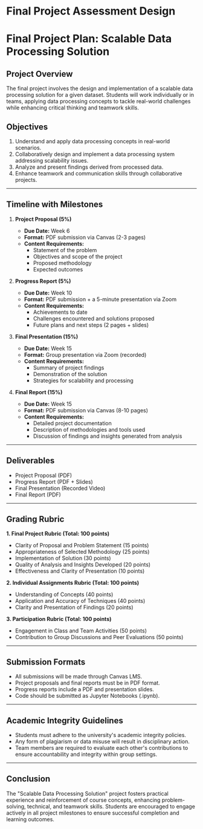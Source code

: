 Final Project Assessment Design
===============================

# Final Project Plan: Scalable Data Processing Solution

## Project Overview
The final project involves the design and implementation of a scalable data processing solution for a given dataset. Students will work individually or in teams, applying data processing concepts to tackle real-world challenges while enhancing critical thinking and teamwork skills.

## Objectives
1. Understand and apply data processing concepts in real-world scenarios.
2. Collaboratively design and implement a data processing system addressing scalability issues.
3. Analyze and present findings derived from processed data.
4. Enhance teamwork and communication skills through collaborative projects.

---

## Timeline with Milestones

1. **Project Proposal (5%)**
   - **Due Date:** Week 6
   - **Format:** PDF submission via Canvas (2-3 pages)
   - **Content Requirements:**
     - Statement of the problem
     - Objectives and scope of the project
     - Proposed methodology
     - Expected outcomes

2. **Progress Report (5%)**
   - **Due Date:** Week 10
   - **Format:** PDF submission + a 5-minute presentation via Zoom
   - **Content Requirements:**
     - Achievements to date
     - Challenges encountered and solutions proposed
     - Future plans and next steps (2 pages + slides)

3. **Final Presentation (15%)**
   - **Due Date:** Week 15
   - **Format:** Group presentation via Zoom (recorded)
   - **Content Requirements:**
     - Summary of project findings
     - Demonstration of the solution
     - Strategies for scalability and processing

4. **Final Report (15%)**
   - **Due Date:** Week 15
   - **Format:** PDF submission via Canvas (8-10 pages)
   - **Content Requirements:**
     - Detailed project documentation
     - Description of methodologies and tools used
     - Discussion of findings and insights generated from analysis

---

## Deliverables
- Project Proposal (PDF)
- Progress Report (PDF + Slides)
- Final Presentation (Recorded Video)
- Final Report (PDF)

---

## Grading Rubric

**1. Final Project Rubric (Total: 100 points)**
   - Clarity of Proposal and Problem Statement (15 points)
   - Appropriateness of Selected Methodology (25 points)
   - Implementation of Solution (30 points)
   - Quality of Analysis and Insights Developed (20 points)
   - Effectiveness and Clarity of Presentation (10 points)

**2. Individual Assignments Rubric (Total: 100 points)**
   - Understanding of Concepts (40 points)
   - Application and Accuracy of Techniques (40 points)
   - Clarity and Presentation of Findings (20 points)

**3. Participation Rubric (Total: 100 points)**
   - Engagement in Class and Team Activities (50 points)
   - Contribution to Group Discussions and Peer Evaluations (50 points)

---

## Submission Formats
- All submissions will be made through Canvas LMS.
- Project proposals and final reports must be in PDF format.
- Progress reports include a PDF and presentation slides.
- Code should be submitted as Jupyter Notebooks (.ipynb).

---

## Academic Integrity Guidelines
- Students must adhere to the university's academic integrity policies.
- Any form of plagiarism or data misuse will result in disciplinary action.
- Team members are required to evaluate each other's contributions to ensure accountability and integrity within group settings.

--- 

## Conclusion
The "Scalable Data Processing Solution" project fosters practical experience and reinforcement of course concepts, enhancing problem-solving, technical, and teamwork skills. Students are encouraged to engage actively in all project milestones to ensure successful completion and learning outcomes.